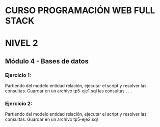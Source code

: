 # CURSO PROGRAMACIÓN WEB FULL STACK
# NIVEL 2
## Módulo 4 - Bases de datos
### Ejercicio 1:
Partiendo del modelo entidad relación, ejecutar el script y resolver las consultas. Guardar en un
archivo tp5-eje1.sql las consultas
.
.
.

### Ejercicio 2:
Partiendo del modelo entidad relación, ejecutar el script y resolver las consultas. Guardar en un
archivo tp5-eje2.sql
